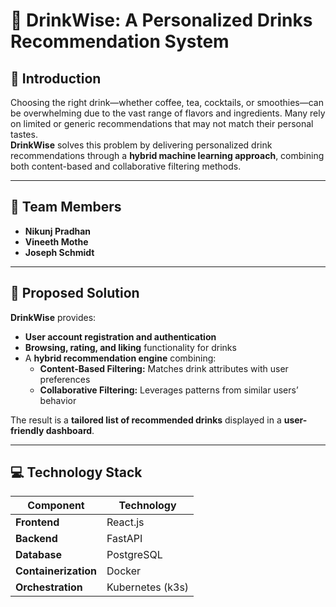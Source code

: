 # 🥤 DrinkWise: A Personalized Drinks Recommendation System

## 📘 Introduction

Choosing the right drink—whether coffee, tea, cocktails, or smoothies—can be overwhelming due to the vast range of flavors and ingredients. Many rely on limited or generic recommendations that may not match their personal tastes.  
**DrinkWise** solves this problem by delivering personalized drink recommendations through a **hybrid machine learning approach**, combining both content-based and collaborative filtering methods.

---

## 👥 Team Members

- **Nikunj Pradhan**  
- **Vineeth Mothe**  
- **Joseph Schmidt**
---

## 🧠 Proposed Solution

**DrinkWise** provides:  

- **User account registration and authentication**  
- **Browsing, rating, and liking** functionality for drinks  
- A **hybrid recommendation engine** combining:
  - **Content-Based Filtering:** Matches drink attributes with user preferences  
  - **Collaborative Filtering:** Leverages patterns from similar users’ behavior  

The result is a **tailored list of recommended drinks** displayed in a **user-friendly dashboard**.

---

## 💻 Technology Stack

| Component        | Technology  |
|------------------|-------------|
| **Frontend**     | React.js    |
| **Backend**      | FastAPI     |
| **Database**     | PostgreSQL  |
| **Containerization** | Docker  |
| **Orchestration** | Kubernetes (k3s) |

